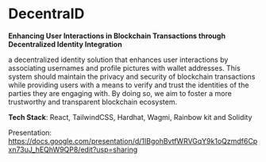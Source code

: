 # DecentraID
**Enhancing User Interactions in Blockchain Transactions through Decentralized Identity Integration**

a decentralized identity solution that enhances user interactions by associating usernames and profile pictures with wallet addresses. This system should maintain the privacy and security of blockchain transactions while providing users with a means to verify and trust the identities of the parties they are engaging with. By doing so, we aim to foster a more trustworthy and transparent blockchain ecosystem.

**Tech Stack**: React, TailwindCSS, Hardhat, Wagmi, Rainbow kit and Solidity

Presentation: https://docs.google.com/presentation/d/1IBgohBvtfWRVGqY9k1oQzmdf6Cpxn73uJ_hEQhW9QP8/edit?usp=sharing
